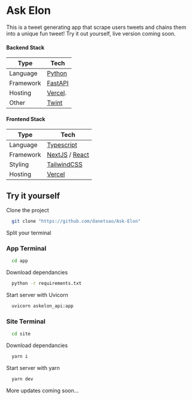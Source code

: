
# Ask Elon
This is a tweet generating app that scrape users tweets and chains them into a unique fun tweet! Try it out yourself, live version coming soon.
#### Backend Stack

| Type      | Tech                                                         |
| --------- | ------------------------------------------------------------ |
| Language  | [Python](https://www.python.org/)                            |
| Framework | [FastAPI](https://fastapi.tiangolo.com/)                     |
| Hosting   | [Vercel](https://vercel.com).                                |
| Other     | [Twint](https://github.com/twintproject/twint)|

#### Frontend Stack

| Type      | Tech                                                         |
| --------- | ------------------------------------------------------------ |
| Language  | [Typescript](https://www.typescriptlang.org/)                |
| Framework | [NextJS](https://nextjs.org/) / [React](https://reactjs.org/) |
| Styling   | [TailwindCSS](https://tailwindcss.com/)                      |
| Hosting   | [Vercel](https://vercel.com)                                 |

## Try it yourself

Clone the project

```bash
  git clone "https://github.com/danetsao/Ask-Elon"
```

Split your terminal
### App Terminal

```bash
  cd app
```
Download dependancies

```bash
  python -r requirements.txt
```
Start server with Uvicorn
```bash
  uvicorn askelon_api:app
```
### Site Terminal

```bash
  cd site
```
Download dependancies

```bash
  yarn i
```
Start server with yarn
```bash
  yarn dev
```


More updates coming soon...
